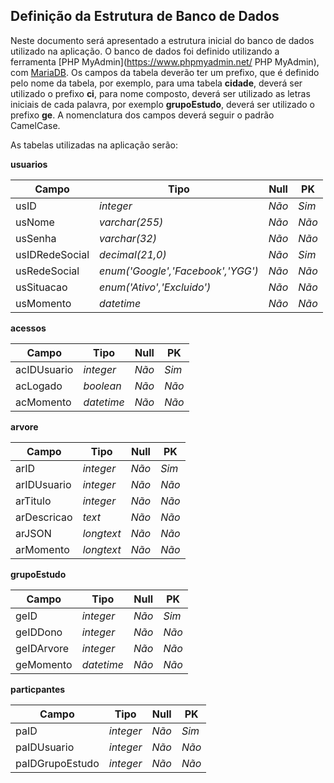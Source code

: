 Definição da Estrutura de Banco de Dados
---------------------

Neste documento será apresentado a estrutura inicial do banco de dados utilizado na aplicação. 
O banco de dados foi definido utilizando a ferramenta [PHP MyAdmin](https://www.phpmyadmin.net/ PHP MyAdmin), com [MariaDB](https://mariadb.org/).
Os campos da tabela deverão ter um prefixo, que é definido pelo nome da tabela, por exemplo, para uma tabela **cidade**, deverá ser utilizado o prefixo **ci**,
para nome composto, deverá ser utilizado as letras iniciais de cada palavra, por exemplo **grupoEstudo**, deverá ser utilizado o prefixo **ge**.
A nomenclatura dos campos deverá seguir o padrão CamelCase.

As tabelas utilizadas na aplicação serão:

**usuarios**

|**Campo**      | **Tipo**                         |**Null** | **PK**| 
|---------------|----------------------------------|---------|-------|
|usID           | _integer_                        | _Não_   | _Sim_ |
|usNome         | _varchar(255)_                   | _Não_   | _Não_ |
|usSenha        | _varchar(32)_                    | _Não_   | _Não_ |
|usIDRedeSocial |_decimal(21,0)_                   | _Não_   | _Sim_ |
|usRedeSocial   | _enum('Google','Facebook','YGG')_| _Não_   | _Não_ |
|usSituacao		| _enum('Ativo','Excluido')_	   | _Não_	 | _Não_ |
|usMomento      | _datetime_                       | _Não_   | _Não_ |


**acessos**

|**Campo**|**Tipo**   | **Null** | **PK**|
|---------|-----------|-------|-------|
|acIDUsuario|_integer_|_Não_|_Sim_|
|acLogado | _boolean_ | _Não_ | _Não_ |
|acMomento| _datetime_| _Não_ | _Não_ |

**arvore**

|**Campo**|**Tipo**| **Null** | **PK**|
|-----------|-------------|-------|------|
|arID       | _integer_   | _Não_ | _Sim_|
|arIDUsuario| _integer_   | _Não_ | _Não_|
|arTitulo   | _integer_   | _Não_ | _Não_|
|arDescricao| _text_      | _Não_ | _Não_|
|arJSON     | _longtext_  | _Não_ | _Não_|
|arMomento  | _longtext_  | _Não_ | _Não_|


**grupoEstudo**

|**Campo** |**Tipo**    | **Null** | **PK**|
|----------|------------|----------|-------|
|geID      | _integer_  | _Não_    | _Sim_ |
|geIDDono  | _integer_  | _Não_    | _Não_ |
|geIDArvore| _integer_  | _Não_    | _Não_ |
|geMomento | _datetime_ | _Não_    | _Não_ |

**particpantes**

|**Campo**      |**Tipo**   | **Null** | **PK** |
|---------------|-----------|----------|------- |
|paID           | _integer_ | _Não_    | _Sim_  |
|paIDUsuario    | _integer_ | _Não_    | _Não_  |
|paIDGrupoEstudo| _integer_ | _Não_    | _Não_  |
